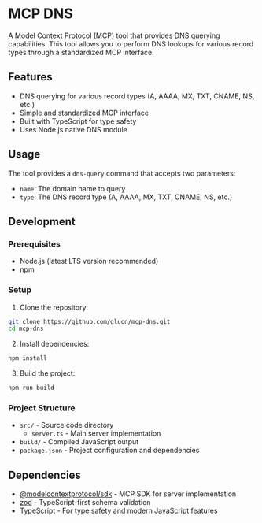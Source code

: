 # MCP DNS

A Model Context Protocol (MCP) tool that provides DNS querying capabilities. This tool allows you to perform DNS lookups for various record types through a standardized MCP interface.

## Features

- DNS querying for various record types (A, AAAA, MX, TXT, CNAME, NS, etc.)
- Simple and standardized MCP interface
- Built with TypeScript for type safety
- Uses Node.js native DNS module

## Usage

The tool provides a `dns-query` command that accepts two parameters:

- `name`: The domain name to query
- `type`: The DNS record type (A, AAAA, MX, TXT, CNAME, NS, etc.)

## Development

### Prerequisites

- Node.js (latest LTS version recommended)
- npm

### Setup

1. Clone the repository:

```bash
git clone https://github.com/glucn/mcp-dns.git
cd mcp-dns
```

2. Install dependencies:

```bash
npm install
```

3. Build the project:

```bash
npm run build
```

### Project Structure

- `src/` - Source code directory
  - `server.ts` - Main server implementation
- `build/` - Compiled JavaScript output
- `package.json` - Project configuration and dependencies

## Dependencies

- [@modelcontextprotocol/sdk](https://www.npmjs.com/package/@modelcontextprotocol/sdk) - MCP SDK for server implementation
- [zod](https://www.npmjs.com/package/zod) - TypeScript-first schema validation
- TypeScript - For type safety and modern JavaScript features
